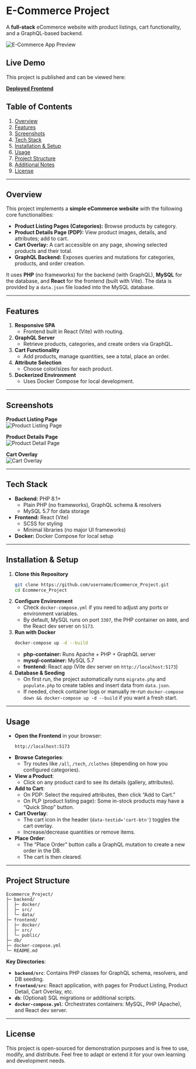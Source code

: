 # E-Commerce Project

A **full-stack** eCommerce website with product listings, cart functionality, and a GraphQL-based backend.

![E-Commerce App Preview](./docs/screenshot1.png)

## Live Demo

This project is published and can be viewed here:

[**Deployed Frontend**](https://67aa6b37ace7c600086b772a--yy-ecommerce.netlify.app/all)

## Table of Contents

1. [Overview](#overview)
2. [Features](#features)
3. [Screenshots](#screenshots)
4. [Tech Stack](#tech-stack)
5. [Installation & Setup](#installation--setup)
6. [Usage](#usage)
7. [Project Structure](#project-structure)
8. [Additional Notes](#additional-notes)
9. [License](#license)

---

## Overview

This project implements a **simple eCommerce website** with the following core functionalities:

- **Product Listing Pages (Categories):** Browse products by category.
- **Product Details Page (PDP):** View product images, details, and attributes; add to cart.
- **Cart Overlay:** A cart accessible on any page, showing selected products and their total.
- **GraphQL Backend:** Exposes queries and mutations for categories, products, and order creation.

It uses **PHP** (no frameworks) for the backend (with GraphQL), **MySQL** for the database, and **React** for the frontend (built with Vite). The data is provided by a `data.json` file loaded into the MySQL database.

---

## Features

1. **Responsive SPA**
   - Frontend built in React (Vite) with routing.
2. **GraphQL Server**
   - Retrieve products, categories, and create orders via GraphQL.
3. **Cart Functionality**
   - Add products, manage quantities, see a total, place an order.
4. **Attribute Selection**
   - Choose color/sizes for each product.
5. **Dockerized Environment**
   - Uses Docker Compose for local development.

---

## Screenshots

**Product Listing Page**  
![Product Listing Page](./docs/screenshot1.png)

**Product Details Page**  
![Product Detail Page](./docs/screenshot2.png)

**Cart Overlay**  
![Cart Overlay](./docs/screenshot3.png)

---

## Tech Stack

- **Backend:** PHP 8.1+
  - Plain PHP (no frameworks), GraphQL schema & resolvers
  - MySQL 5.7 for data storage
- **Frontend:** React (Vite)
  - SCSS for styling
  - Minimal libraries (no major UI frameworks)
- **Docker:** Docker Compose for local setup

---

## Installation & Setup

1. **Clone this Repository**
   ```bash
   git clone https://github.com/username/Ecommerce_Project.git
   cd Ecommerce_Project
   ```
2. **Configure Environment**
   - Check `docker-compose.yml` if you need to adjust any ports or environment variables.
   - By default, MySQL runs on port `3307`, the PHP container on `8000`, and the React dev server on `5173`.
3. **Run with Docker**
   ```bash
   docker-compose up -d --build
   ```
   - **php-container:** Runs Apache + PHP + GraphQL server
   - **mysql-container:** MySQL 5.7
   - **frontend:** React app (Vite dev server on `http://localhost:5173`)
4. **Database & Seeding**
   - On first run, the project automatically runs `migrate.php` and `populate.php` to create tables and insert data from `data.json`.
   - If needed, check container logs or manually re-run `docker-compose down && docker-compose up -d --build` if you want a fresh start.

---

## Usage

- **Open the Frontend** in your browser:
  ```
  http://localhost:5173
  ```
- **Browse Categories**:
  - Try routes like `/all`, `/tech`, `/clothes` (depending on how you configured categories).
- **View a Product**:
  - Click on any product card to see its details (gallery, attributes).
- **Add to Cart**:
  - On PDP: Select the required attributes, then click “Add to Cart.”
  - On PLP (product listing page): Some in-stock products may have a “Quick Shop” button.
- **Cart Overlay**:
  - The cart icon in the header (`data-testid='cart-btn'`) toggles the cart overlay.
  - Increase/decrease quantities or remove items.
- **Place Order**:
  - The “Place Order” button calls a GraphQL mutation to create a new order in the DB.
  - The cart is then cleared.

---

## Project Structure

```
Ecommerce_Project/
├─ backend/
│  ├─ docker/
│  ├─ src/
│  └─ data/
├─ frontend/
│  ├─ docker/
│  ├─ src/
│  └─ public/
├─ db/
├─ docker-compose.yml
└─ README.md
```

**Key Directories**:

- **`backend/src`**: Contains PHP classes for GraphQL schema, resolvers, and DB seeding.
- **`frontend/src`**: React application, with pages for Product Listing, Product Detail, Cart Overlay, etc.
- **`db`**: (Optional) SQL migrations or additional scripts.
- **`docker-compose.yml`**: Orchestrates containers: MySQL, PHP (Apache), and React dev server.

---

## License

This project is open-sourced for demonstration purposes and is free to use, modify, and distribute.
Feel free to adapt or extend it for your own learning and development needs.
